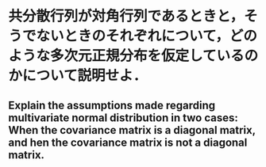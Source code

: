 # 共分散行列が対角行列であるときと，そうでないときのそれぞれについて，どのような多次元正規分布を仮定しているのかについて説明せよ．

## Explain the assumptions made regarding multivariate normal distribution in two cases: When the covariance matrix is a diagonal matrix, and hen the covariance matrix is not a diagonal matrix.

